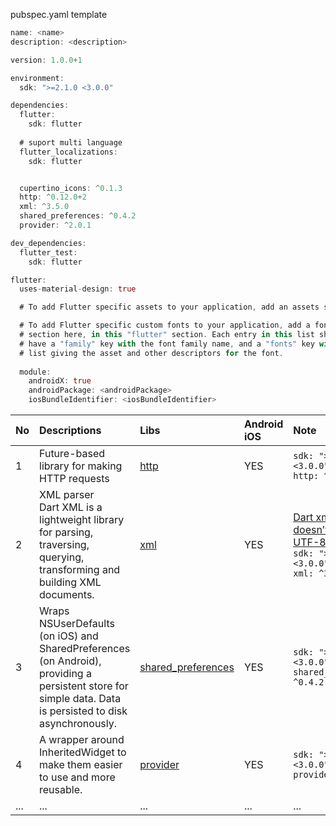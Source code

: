 pubspec.yaml template

```dart
name: <name>
description: <description>

version: 1.0.0+1

environment:
  sdk: ">=2.1.0 <3.0.0"

dependencies:
  flutter:
    sdk: flutter
  
  # suport multi language
  flutter_localizations:
    sdk: flutter


  cupertino_icons: ^0.1.3
  http: ^0.12.0+2
  xml: ^3.5.0
  shared_preferences: ^0.4.2
  provider: ^2.0.1

dev_dependencies:
  flutter_test:
    sdk: flutter

flutter:
  uses-material-design: true

  # To add Flutter specific assets to your application, add an assets section,

  # To add Flutter specific custom fonts to your application, add a fonts
  # section here, in this "flutter" section. Each entry in this list should
  # have a "family" key with the font family name, and a "fonts" key with a
  # list giving the asset and other descriptors for the font.
 
  module:
    androidX: true
    androidPackage: <androidPackage>
    iosBundleIdentifier: <iosBundleIdentifier>

```


| No| Descriptions| Libs  |Android</br>iOS|Note|
| :---- |:-|:----|:----|:----------|
| 1| Future-based library for making HTTP requests| [http](https://pub.dev/packages/http)  |YES|`sdk: ">=2.1.0 <3.0.0"` </br>`http: ^0.12.0+2`|
| 2| XML parser</br>Dart XML is a lightweight library for parsing, traversing, querying, transforming and building XML documents.| [xml](https://pub.dev/packages/xml)   |YES|[Dart xml parser doesn’t decode UTF-8 characters](https://github.com/ttpho/flutter/issues/1)</br>`sdk: ">=2.1.0 <3.0.0"`</br> `xml: ^3.5.0`|
| 3| Wraps NSUserDefaults (on iOS) and SharedPreferences (on Android), providing a persistent store for simple data. Data is persisted to disk asynchronously. | [shared_preferences](https://pub.dev/packages/shared_preferences)  |YES|`sdk: ">=2.1.0 <3.0.0"`</br>`shared_preferences: ^0.4.2`|
| 4| A wrapper around InheritedWidget to make them easier to use and more reusable.| [provider](https://pub.dev/packages/provider)  |YES|`sdk: ">=2.1.0 <3.0.0"` </br>`provider: ^2.0.1`|
| ...| ...| ...  |...|...|
